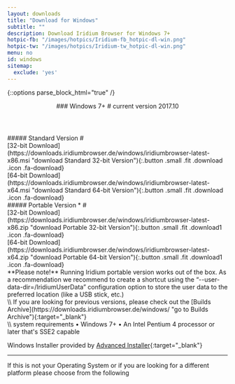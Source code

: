 ```yaml
---
layout: downloads
title: "Download for Windows"
subtitle: ""
description: Download Iridium Browser for Windows 7+
hotpic-fb: "/images/hotpics/Iridium-fb_hotpic-dl-win.png"
hotpic-tw: "/images/hotpics/Iridium-tw_hotpic-dl-win.png"
menu: no
id: windows
sitemap:
  exclude: 'yes'
---
```


{::options parse_block_html="true" /}
<div class="icon dl fa-windows"></div>
<header>
### Windows 7+ #
current version 2017.10
</header>

<div class="container 50%">
##### Standard Version #
<div class="row">
<div class="6u 12u$(small) align-center">[32-bit Download](https://downloads.iridiumbrowser.de/windows/iridiumbrowser-latest-x86.msi "download Standard 32-bit Version"){:.button .small .fit .download .icon .fa-download}
</div>
<div class="6u 12u$(small) align-center">
[64-bit Download](https://downloads.iridiumbrowser.de/windows/iridiumbrowser-latest-x64.msi "download Standard 64-bit Version"){:.button .small .fit .download .icon .fa-download}
</div>
</div>
##### Portable Version * #
<div class="row">
<div class="6u 12u$(small) align-center">
[32-bit Download](https://downloads.iridiumbrowser.de/windows/iridiumbrowser-latest-x86.zip "download Portable 32-bit Version"){:.button .small .fit .download1 .icon .fa-download}
</div>
<div class="6u 12u$(small) align-center">
[64-bit Download](https://downloads.iridiumbrowser.de/windows/iridiumbrowser-latest-x64.zip "download Portable 64-bit Version"){:.button .small .fit .download1 .icon .fa-download}
</div>
**Please note!**
Running Iridium portable version works out of the box. As a recommendation we recommend to create a shortcut using the “--user-data-dir=/IridiumUserData” configuration option to store the user data to the preferred location (like a USB stick, etc.)
</div></div>
\\
If you are looking for previous versions, please check out the [Builds Archive](https://downloads.iridiumbrowser.de/windows/ "go to Builds Archive"){:target="_blank"}<br/>
\\
system requirements
&#8226; Windows 7+
&#8226; An Intel Pentium 4 processor or later that's SSE2 capable

Windows Installer provided by [Advanced Installer](http://www.advancedinstaller.com/ "Advanced Installer"){:target="_blank"}
	
---

If this is not your Operating System or if you are looking for a different platform please choose from the following
